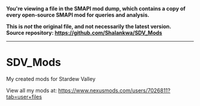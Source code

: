 **You're viewing a file in the SMAPI mod dump, which contains a copy of every open-source SMAPI mod
for queries and analysis.**

**This is _not_ the original file, and not necessarily the latest version.**  
**Source repository: https://github.com/Shalankwa/SDV_Mods**

----

# SDV_Mods
My created mods for Stardew Valley

View all my mods at: https://www.nexusmods.com/users/7026811?tab=user+files
